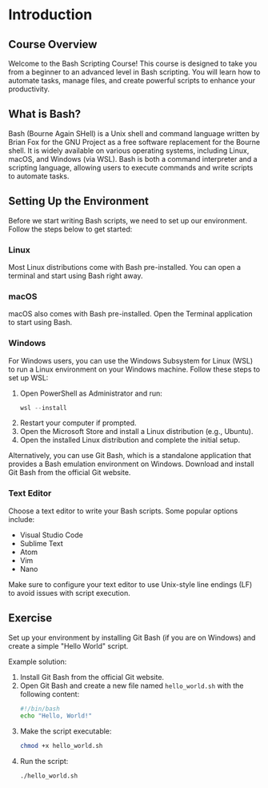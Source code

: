 # Introduction

## Course Overview
Welcome to the Bash Scripting Course! This course is designed to take you from a beginner to an advanced level in Bash scripting. You will learn how to automate tasks, manage files, and create powerful scripts to enhance your productivity.

## What is Bash?
Bash (Bourne Again SHell) is a Unix shell and command language written by Brian Fox for the GNU Project as a free software replacement for the Bourne shell. It is widely available on various operating systems, including Linux, macOS, and Windows (via WSL). Bash is both a command interpreter and a scripting language, allowing users to execute commands and write scripts to automate tasks.

## Setting Up the Environment
Before we start writing Bash scripts, we need to set up our environment. Follow the steps below to get started:

### Linux
Most Linux distributions come with Bash pre-installed. You can open a terminal and start using Bash right away.

### macOS
macOS also comes with Bash pre-installed. Open the Terminal application to start using Bash.

### Windows
For Windows users, you can use the Windows Subsystem for Linux (WSL) to run a Linux environment on your Windows machine. Follow these steps to set up WSL:

1. Open PowerShell as Administrator and run:
   ```powershell
   wsl --install
   ```
2. Restart your computer if prompted.
3. Open the Microsoft Store and install a Linux distribution (e.g., Ubuntu).
4. Open the installed Linux distribution and complete the initial setup.

Alternatively, you can use Git Bash, which is a standalone application that provides a Bash emulation environment on Windows. Download and install Git Bash from the official Git website.

### Text Editor
Choose a text editor to write your Bash scripts. Some popular options include:
- Visual Studio Code
- Sublime Text
- Atom
- Vim
- Nano

Make sure to configure your text editor to use Unix-style line endings (LF) to avoid issues with script execution.

## Exercise
Set up your environment by installing Git Bash (if you are on Windows) and create a simple "Hello World" script.

Example solution:
1. Install Git Bash from the official Git website.
2. Open Git Bash and create a new file named `hello_world.sh` with the following content:
   ```bash
   #!/bin/bash
   echo "Hello, World!"
   ```
3. Make the script executable:
   ```bash
   chmod +x hello_world.sh
   ```
4. Run the script:
   ```bash
   ./hello_world.sh
   ```

